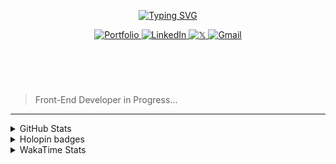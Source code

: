 
<header align="left">
  
[![Typing SVG](https://readme-typing-svg.demolab.com?font=Poppins&size=28&duration=3000&pause=500&color=F7F7F7&random=false&width=535&lines=Welcome+to+my+GitHub+Profile!+%F0%9F%91%8B;Front-End+VueJS+Developer+%F0%9F%92%BB%F0%9F%91%BB;Let's+Connect!+%F0%9F%98%83%F0%9F%9A%80)](https://git.io/typing-svg)

    

<section>
  <a href="#">
    <img src="https://img.shields.io/badge/my%20portfolio-Portfolio-4d4f73?style=for-the-badge&amp;logo=Google-chrome&amp;logoColor=FFFFFF" alt="Portfolio">
  </a>
  <a href="https://www.linkedin.com/in/jfmartinz/">
    <img src="https://img.shields.io/badge/jfmartinz-LinkedIn-4d4f73?style=for-the-badge&amp;logo=linkedin&amp;logoColor=2677c8" alt="LinkedIn">
  </a>
  <a href="https://twitter.com/jfmartinz">
    <img src="https://img.shields.io/badge/jfmartinz-𝕏-4d4f73?style=for-the-badge&amp;logo=x&amp;logoColor=000000" alt="𝕏">
  </a>
  <a href="mailto:se.josephmartin@gmail.com">
    <img src="https://img.shields.io/badge/let's%20talk-gmail-4d4f73?style=for-the-badge&amp;logo=gmail&amp;logoColor=ea4335" alt="Gmail">
  </a>
<br>
</section>
</header>  
<section align="left">
<br>

  > Front-End Developer in Progress...

  <!-- 
 Hello! 👋
 <br>
 <br>

I am Front-End Developer passionate about building user-friendly and intuitive experiences with HTML, CSS, JavaScript, and VueJS. I have familiarity with additional tools and technologies like Git & GitHub, TailwindCSS, Pinia, TypeScript, PHP, Laravel, MySQL, and UI/UX design principles.

I actively engage in community discussions, collaborate on open-source projects, and connect with fellow developers to stay updated on the field and further expand my knowledge and skills.

When I am not coding, I like to spend my time on listening to music, reading, and seeking solitude.


<br>
> 🌐 Connect with  [**Me**](https://www.biodrop.io/jfmartinz) 
</section>-->

---

<section>
  
<!-- <table>

  <tr>
      <th>
     Front-End
   </th>
    <td>
      <a href="https://skillicons.dev" title="Visit https://skillicons.dev for more information">
        <img src="https://skillicons.dev/icons?i=html,css,javascript,typescript,tailwindcss,vuejs,pinia,vitest,git,github,figma" />
      </a> 
    </td>
    <th>Back-End</th>
    <td>
      <a href="https://skillicons.dev" title="Visit https://skillicons.dev for more information">
        <img src="https://skillicons.dev/icons?i=php,laravel,mysql" />
      </a> 
    </td>
  </tr> 
</table>


  <br><br>
-->



 <details>
  <summary>
    GitHub Stats
     </summary>
<img src="https://github-readme-stats.vercel.app/api?username=jfmartinz&show_icons=true&theme=tokyonight&hide_border=true&include_all_commits=false&count_private=false" alt="GitHub Stats" title="Github Stats"/>  <img src="https://github-readme-streak-stats.herokuapp.com/?user=jfmartinz&theme=tokyonight&hide_border=true" alt="Github Streak" title="Github Streak"/> 


<div align="left">
<a  href="https://committers.top/philippines_public#jfmartinz" title="Visit https://committers.top/ to learn more about this">
          <img src="https://img.shields.io/static/v1?label=MOST ACTIVE GITHUB USER IN PH&labelColor=4d4f73&message=➦&color=38bdae&style=lat-Square&logo=github&logoColor=fffff"/>
</a>
  </div>
</details>
<!-- Visit https://committers.top/ to learn more about this -->

<details>
  <summary>
    Holopin badges
  </summary>
  
[![An image of @jfmartinz's Holopin badges, which is a link to view their full Holopin profile](https://holopin.me/jfmartinz)](https://holopin.io/@jfmartinz)

</details>

<details>
  <summary>
  WakaTime Stats
  </summary>

<!--START_SECTION:jfmartinz-->
![Code Time](http://img.shields.io/badge/Code%20Time-516%20hrs%2011%20mins-blue)

**I'm an Early 🐤** 

```text
🌞 Morning                311 commits         █████░░░░░░░░░░░░░░░░░░░░   19.96 % 
🌆 Daytime                518 commits         ████████░░░░░░░░░░░░░░░░░   33.25 % 
🌃 Evening                551 commits         █████████░░░░░░░░░░░░░░░░   35.37 % 
🌙 Night                  178 commits         ███░░░░░░░░░░░░░░░░░░░░░░   11.42 % 
```
📅 **I'm Most Productive on Thursday** 

```text
Monday                   226 commits         ████░░░░░░░░░░░░░░░░░░░░░   14.51 % 
Tuesday                  183 commits         ███░░░░░░░░░░░░░░░░░░░░░░   11.75 % 
Wednesday                245 commits         ████░░░░░░░░░░░░░░░░░░░░░   15.73 % 
Thursday                 253 commits         ████░░░░░░░░░░░░░░░░░░░░░   16.24 % 
Friday                   247 commits         ████░░░░░░░░░░░░░░░░░░░░░   15.85 % 
Saturday                 205 commits         ███░░░░░░░░░░░░░░░░░░░░░░   13.16 % 
Sunday                   199 commits         ███░░░░░░░░░░░░░░░░░░░░░░   12.77 % 
```


📊 **This Week I Spent My Time On** 

```text
💬 Programming Languages: 
Vue.js                   10 hrs 10 mins      ████████████░░░░░░░░░░░░░   47.19 % 
HTML                     3 hrs 7 mins        ████░░░░░░░░░░░░░░░░░░░░░   14.51 % 
Java                     3 hrs 4 mins        ████░░░░░░░░░░░░░░░░░░░░░   14.29 % 
JavaScript               2 hrs 31 mins       ███░░░░░░░░░░░░░░░░░░░░░░   11.71 % 
YAML                     42 mins             █░░░░░░░░░░░░░░░░░░░░░░░░   03.30 % 

💻 Operating System: 
Windows                  21 hrs 33 mins      █████████████████████████   100.00 % 
```


<!--END_SECTION:jfmartinz-->
</details>
</section>

